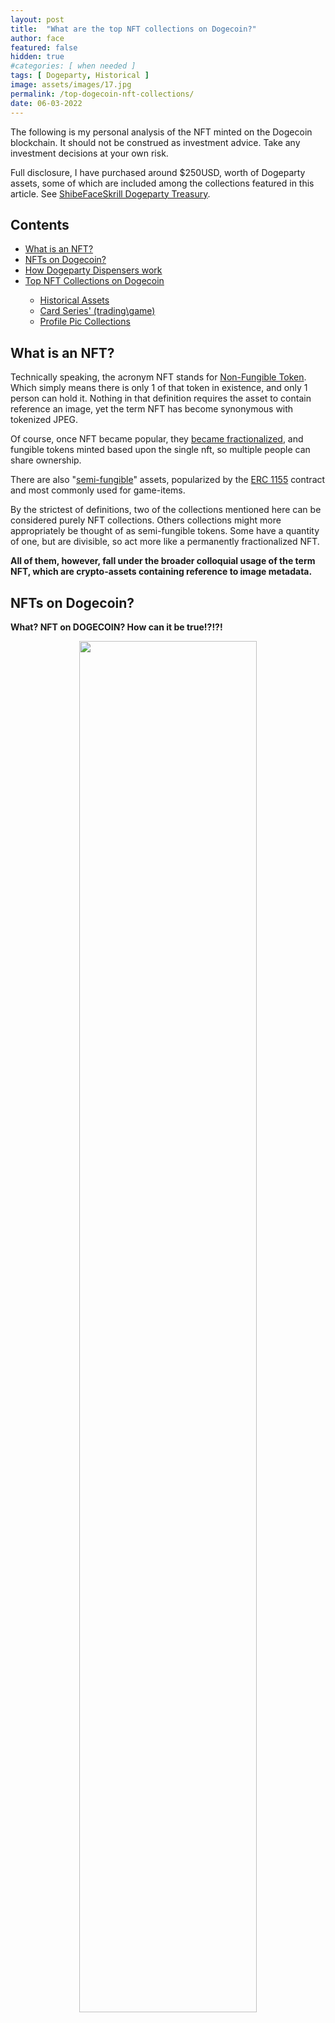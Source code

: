 ```yaml
---
layout: post
title:  "What are the top NFT collections on Dogecoin?"
author: face
featured: false
hidden: true
#categories: [ when needed ]
tags: [ Dogeparty, Historical ]
image: assets/images/17.jpg
permalink: /top-dogecoin-nft-collections/
date: 06-03-2022
---
```


<div class="alert alert-warning" role="alert">
  <p>The following is my personal analysis of the NFT minted on the Dogecoin blockchain. It should not be construed as investment advice. Take any investment decisions at your own risk.</p>

  <p>Full disclosure, I have purchased around $250USD, worth of Dogeparty assets, some of which are included among the collections featured in this article. See <u><a href="https://dogeparty.xchain.io/address/DH1293j9GQeDwuKBJkDpdWRX5YGEWw2JBY">ShibeFaceSkrill Dogeparty Treasury</a></u>.</p>
</div>

<h2>Contents</h2>

<ul>
<li><a href="#what-is-nft">What is an NFT?</a></li>
<li><a href="#nft-on-dogecoin">NFTs on Dogecoin?</a></li>
<li><a href="#dispensers-how-they-work">How Dogeparty Dispensers work</a></li>
<li><a href="#top-nft-collections-on-dogecoin">Top NFT Collections on Dogecoin</a></li>
  <ul>
    <li><a href="#historical">Historical Assets</a></li>
    <li><a href="#card-style">Card Series' (trading\game)</a></li>
    <li><a href="#pfp-nft-collections-dogeparty">Profile Pic Collections</a></li>
  </ul>
</ul>

<h2 id="what-is-nft">What is an NFT?</h2>

Technically speaking, the acronym NFT stands for <a href="https://www.investopedia.com/non-fungible-tokens-nft-5115211">Non-Fungible Token</a>. Which simply means there is only 1 of that token in existence, and only 1 person can hold it. Nothing in that definition requires the asset to contain reference an image, yet the term NFT has become synonymous with tokenized JPEG.

Of course, once NFT became popular, they <a href="https://linktr.ee/thedogenft">became fractionalized</a>, and fungible tokens minted based upon the single nft, so multiple people can share ownership. 

There are also "<a href="https://github.com/stacks-network/stacks-blockchain/issues/2839">semi-fungible</a>" assets, popularized by the <a href="https://eips.ethereum.org/EIPS/eip-1155">ERC 1155</a> contract and most commonly used for game-items.

By the strictest of definitions, two of the collections mentioned here can be considered purely NFT collections. Others collections might more appropriately be thought of as semi-fungible tokens. Some have a quantity of one, but are divisible, so act more like a permanently fractionalized NFT.

**All of them, however, fall under the broader colloquial usage of the term NFT, which are crypto-assets containing reference to image metadata.**

<h2 id="nft-on-dogecoin">NFTs on Dogecoin?</h2>

<b>What? NFT on DOGECOIN? How can it be true!?!?!</b>

<p><center><a href="https://twitter.com/w3b_eth/status/1530106334712037379/photo/1"><img class="img-responsive img-rounded img-fluid" src="{{ site.baseurl }}/assets/images/top-dogecoin-nft/historical/W3B-NFT_24-Hour-Clock_history-of-nft.webp" style="width:75%;"></a><br></center></p>

<p>If you zoom in on the above W3B/NFT History 24 Hour World Clock, Namecoin domains were the first Non-Fungible Assets, created in 2011.</p>

<p>In January 2014, the Counterparty protocol <a href="https://web.archive.org/web/20140429075927/http://www.minyanville.com/business-news/editors-pick/articles/The-People-Who-Burn-Bitcoins-bitcoin/4/16/2014/id/54627">was deployed on Bitcoin</a>, enabling the creation of arbitrary assets, including NFT.</p>

Its initial investors burned Bitcoin in exchange for its native currency <a href="https://www.coingecko.com/en/coins/counterparty">XCP</a>, as an alternative to ICO schemes where founders must be trusted to manage investor funds towards developing the platform. 

[Proof of Burn](https://en.bitcoin.it/wiki/Proof_of_burn) actually quite selfless act on part of the development team, and led to a strong community driven economy.

Dogeparty was introduced, shortly afterwards, to avoid costly Bitcoin transaction fees, also by Proof of Burn. 

The first assets with images on the dogecoin blockchain were [minted in August 2014](https://doggfather.medium.com/dogeparty-nft-meta-layer-on-top-of-dogecoin-part-1-3105d7b24abf) and the platform fell into disuse after a few years, not developing as wide of use vs its Bitcoin counterpart.

In response to the explosion of both the Dogecoin community, and in interest in NFTs, [Dogeparty was relaunched in August 2021](https://doggfather.medium.com/dogeparty-what-has-happened-since-relaunch-in-fall-2021-part-2-47a324303080). It has a vibrant, supportive, community, many of whom were attracted by the historical assets, and some have been Dogecoiners since the beginning.

<h2 id="#dispensers-how-they-work">How do Dispensers work on Dogeparty</h2>

Dispensers are a clever Dogeparty protocol where a user sets assets at a particular address to be redeemable for a certain amount of DOGE or other assets. The user sends the proper amount of DOGE to that address, and the specified number of assets are automatically sent to the address who paid.

If you know an assets name, you can look it up on <a href="https://dogeparty.xchain.io/">xchain</a> or simply complete the url manually <code>https://dogeparty.xchain.io/asset/{asset_name}</code>

<div class="alert alert-warning" role="alert">
  <p>Do not attempt to use a dispenser from an exchange address. It must be an address you control the private key\seed-phrase to. You <em>can</em>, however, use sodogetips or mydoge addresses, just be sure to save your secrets in advance!</p>
</div>

<h2 id="top-nft-collections-on-dogecoin">Top NFT Collections on Dogecoin</h2>

There are three main categories of NFT available on the Dogecoin blockchain through the use of Dogeparty infrastructure.

1. Historical (2014-2016)
2. Card Style (a'la 'Magic the Gathering')
3. Profile Pic (such as have taken the world by storm)

The historical NFT on Dogecoin aren't so much a single collection, but for the purposes of this article we'll consider them so. 

I think the historical assets on Dogecoin have the greatest value to the broader Web3 market. There is a quickly growing market of crypto historians who see value in owning a piece of digital history.

Creators of Rare Doge assets easily make up the greatest subset of Dogeparty users, and involves living tradition that spans multiple chains. Of Dogeparty assets, I believe RareDoge hold the greatest cultural value for the broader Doge community.

On the other-hand, the PFP collections have the closest resemblance to what the world has come to think of as NFT, and are likely to have the strongest appeal to NFT collectors coming over from collecting ETH NFT on OpenSea.

<h3 id="historical">Dogecoin Historical Assets</h3>

<center><img src="{{ site.baseurl }}/assets/images/top-dogecoin-nft/historical/digital-antiquities_2011-2017_WRabbit1111.webp" style="width:75%;"><br>
<sup><a href="https://twitter.com/WRabbit1111/status/1520046749637017602/photo/1">WhiteRabbit1111 - Historical NFTs</a></sup></center>

Of the historical assets minted on dogeparty, 65 of them have open <a href="https://dogermint.com/dispensers/#what-is-a-dispenser">dispensers</a> and are available for purchase. Among those available on Dogecoin thru Dogeparty dispensers, 29 have images. 

<div class="alert alert-success" role="alert">
  <u><a href="https://dogermint.com/dispensers/#what-is-a-dispenser">Dogeparty Dispensers</a></u> are a special Dogecoin address that distribute tokens automatically to users who send the exact amount of required funds to that address.
</div>

<a href="https://dogeparty.xchain.io/asset/ROSSULBRICHT">ROSSULBRICHT</a> appears to be the earliest, indivisible, single-quantity NFT on Dogecoin, <a href="https://dogeparty.xchain.io/tx/36fdf79abca95e109d6a11a13e29402e19df40bfad0dd1f090e9b47847323c8b">available by dispenser</a> for 227,272.72 DOGE. It has no image, and the supply is locked so no more may be issued.

<p><center><a href="{{ site.baseurl }}/assets/images/top-dogecoin-nft/historical/dogeparty-historical-assets_large.webp"><img src="{{ site.baseurl }}/assets/images/top-dogecoin-nft/historical/dogeparty-historical-assets.webp" style="width:100%;"></a><br/><sup>Disclaimer: not all of the images were originally attached at time of minting.</sup></center></p>

One of the biggest suppliers of historical assets on Dogeparty is <a href="https://www.dogermint.com/">Dogermint</a>, which makes a historical asset starter pack dispensing 133 Dogermint tokens, for 1000 DOGE.

<b><a href="https://dogeparty.xchain.io/tx/dd5cf045064245c7c63b6bedfbefd7a978f93ffd3e05e41b208e10a153bfc928">Dogermint Starter Pack - 1000 Doge</a></b>
<ul>
    <li>1 <a href="https://dogeparty.xchain.io/HAPPYDOGE">HAPPYDOGE</a></li>
    <li>2 <a href="https://dogeparty.xchain.io/SUPERSHIBE">SUPERSHIBE</a></li>
    <li>10 <a href="https://dogeparty.xchain.io/HAPPYSHIBE">HAPPYSHIBE</a></li>
    <li>10 <a href="https://dogeparty.xchain.io/DODGERDOGE">DODGERDOGE</a></li>
    <li>10 <a href="https://dogeparty.xchain.io/WEBCOIN">WEBCOIN</a></li>
    <li>100 <a href="https://dogeparty.xchain.io/COUNTERDOGE">COUNTERDOGE</a></li>
</ul>

<p>During the creation of this article I connected with <a href="https://www.vaje.art/">NYZBlossom</a> who recently opened this multi-asset dispenser of historical assets.</p>

<b><a href="https://dogeparty.xchain.io/address/D99C1KTb4x8qHwyiGbksjtzzov3tRE3jwQ">Nyzblossom's Historical Special - 190 DOGE</a></b>
<ul>
    <li>1 <a href="https://dogeparty.xchain.io/WEBCOIN">WEBCOIN</a></li>
    <li>2 <a href="https://dogeparty.xchain.io/SUPERSHIBE">SUPERSHIBE</a></li>
    <li>1 <a href="https://dogeparty.xchain.io/MILLERLIGHT">MILLERLIGHT</a></li>
    <li>1 <a href="https://dogeparty.xchain.io/HAPPYSHIBE">HAPPYSHIBE</a></li>
    <li>1 <a href="https://dogeparty.xchain.io/HAPPYDOGE">HAPPYDOGE</a></li>
    <li>1 <a href="https://dogeparty.xchain.io/DODGERDOGE">DODGERDOGE</a></li>
    <li>20 <a href="https://dogeparty.xchain.io/COUNTERDOGE">COUNTERDOGE</a></li>
</ul>

<div class="alert alert-warning" role="alert">
  <p>Note: the following assets are each have a dispenser on the same address. If you go to <a href="https://dogeparty.xchain.io/address/D99C1KTb4x8qHwyiGbksjtzzov3tRE3jwQ"><u>this address</u></a> and click dispensers, you can verify each of these tokens is prepared, and they all dispense to anyone who sends at least 190 doge to that address. (NOT EXCHANGE)</p>

  <p><b>TLDR: Send 190 DOGE to <code>D99C1KTb4x8qHwyiGbksjtzzov3tRE3jwQ</code> <em>only once</em> to receive all assets, they all have the same dispenser address.</b></p>
</div>

<a href="https://dogeparty.xchain.io/address/D99C1KTb4x8qHwyiGbksjtzzov3tRE3jwQ"><img src="{{ site.baseurl }}/assets/images/top-dogecoin-nft/historical/nyzblossom-dispenser.webp" style="width:100%;"></a><br>

<h3 id="card-style">Trading\Game Card Style </h3>
<h4 id="rare-doge">Rare Doge</h4>

RareDoge are made with trading card styled artworks, or at least in the shape of those cards. There are nearly 800 individual RareDoge cards in existence, spread across 17 series. 

This is easily the most popular NFT collection on the Dogecoin blockchain. 

Their creators often do giveaways and trading in <a href="https://t.me/XDPShill">XDP Shill</a> and <a href="https://t.me/RareDogeTraders">RareDogeTraders</a> telegram channels.

<div class="top-content">
    <div class="container-fluid">
        <div id="carousel-example" class="carousel slide" data-ride="carousel">
            <div class="carousel-inner row w-100 mx-auto" role="listbox">
                <div class="carousel-item col-12 col-sm-6 col-md-4 col-lg-3 active">
                    <a href="https://raredogedirectory.com/card/BAODOGE"><img class="img-fluid mx-auto d-block" src="{{ site.baseurl }}/assets/images/top-dogecoin-nft/rare-doge/BAODOGE.gif" alt="BAODOGE - RAREDOGE wishes you Happiness by eating baopepes. Rare Doge Directory"></a>
                </div>
                <div class="carousel-item col-12 col-sm-6 col-md-4 col-lg-3">
                    <a href="https://raredogedirectory.com/card/DOGEFEELS"><img class="img-fluid mx-auto d-block" src="{{ site.baseurl }}/assets/images/top-dogecoin-nft/rare-doge/DOGEFEELS.gif" alt="DOGEFEELS - Love burns... Rare Doge Directory"></a>
                </div>
                <div class="carousel-item col-12 col-sm-6 col-md-4 col-lg-3">
                    <a href="https://raredogedirectory.com/card/DOGEKUNOICHI"><img class="img-fluid mx-auto d-block" src="{{ site.baseurl }}/assets/images/top-dogecoin-nft/rare-doge/DOGEKUNOICHI.gif" alt='DOGEKUNOICHI - The term "kunoichi" refers to female ninja. They are believed to have been spies who took on the role of maidservants and other women to gather information. - Rare Doge Directory'></a>
                </div>
                <div class="carousel-item col-12 col-sm-6 col-md-4 col-lg-3">
                    <a href="https://raredogedirectory.com/card/DOGEVEC"><img class="img-fluid mx-auto d-block" src="{{ site.baseurl }}/assets/images/top-dogecoin-nft/rare-doge/DOGEVEC.gif" alt="DOGEVEC - Colorful Vector Art - Rare Doge Directory"></a>
                </div>
                <div class="carousel-item col-12 col-sm-6 col-md-4 col-lg-3">
                    <a href="https://raredogedirectory.com/card/KABOSUDOGE"><img class="img-fluid mx-auto d-block" src="{{ site.baseurl }}/assets/images/top-dogecoin-nft/rare-doge/KABOSUDOGE.gif" alt="KABOSUDOGE - Kabosu and Japanese sword combination - Rare Doge Directory"></a>
                </div>
                <div class="carousel-item col-12 col-sm-6 col-md-4 col-lg-3">
                    <a href="https://raredogedirectory.com/card/MOONDOG"><img class="img-fluid mx-auto d-block" src="{{ site.baseurl }}/assets/images/top-dogecoin-nft/rare-doge/MOONDOG.gif" alt="MOONDOG - Shoot for the moon! If you miss at least you will be amongst the stars! - Rare Doge Directory"></a>
                </div>
                <div class="carousel-item col-12 col-sm-6 col-md-4 col-lg-3">
                    <a href="https://raredogedirectory.com/card/NINJYADOGE"><img class="img-fluid mx-auto d-block" src="{{ site.baseurl }}/assets/images/top-dogecoin-nft/rare-doge/NINJYADOGE.gif" alt='NINJYADOGE - The ninja are said to have served feudal lords and lords in Japan from the Muromachi period (1336-1573) to the Edo period (1603-1868), and also to have worked independently in espionage, subversive activities, infiltration tactics, intrigue, and assa - Rare Doge Directory'></a>
                </div>
                <div class="carousel-item col-12 col-sm-6 col-md-4 col-lg-3">
                    <a href="https://raredogedirectory.com/card/PHISHINGDOGE"><img class="img-fluid mx-auto d-block" src="{{ site.baseurl }}/assets/images/top-dogecoin-nft/rare-doge/PHISHINGDOGE.gif" alt='PHISHINGDOGE - "BEWARE OF PHISHING SCAMS" - Rare Doge Directory'></a>
                </div>
                <div class="carousel-item col-12 col-sm-6 col-md-4 col-lg-3">
                    <a href="https://raredogedirectory.com/card/THIRDEYEDOGE"><img class="img-fluid mx-auto d-block" src="{{ site.baseurl }}/assets/images/top-dogecoin-nft/rare-doge/THIRDEYEDOGE.gif" alt='THIRDEYEDOGE - The all seeing doge is watching you - Rare Doge Directory'></a>
                </div>
                <div class="carousel-item col-12 col-sm-6 col-md-4 col-lg-3">
                    <a href="https://raredogedirectory.com/card/TICDOGETOE"><img class="img-fluid mx-auto d-block" src="{{ site.baseurl }}/assets/images/top-dogecoin-nft/rare-doge/TICDOGETOE.gif" alt='TICDOGETOE - Doge vs. Pepe in the Tic-Tac-Toe World Championship! - Rare Doge Directory'></a>
                </div>
            </div> 
        </div>
    </div>
</div>
<center><sup><a href="https://raredogedirectory.com">Rare Doge Directory</a></sup></center>

While writing this article I've also been studying XChain API while brainstorming how best to keep better track of open dispensers on projects I care about.

What follows is a list of the lowest cost with lowest supply Rare Doge currently available by dispenser. They each have a supply of 100 or less and are available for under 300 DOGE by dispenser.

<table class="table table-sm table-condensed">
<thead><tr><th title="Field #1">#</th>
<th title="Field #2">Asset</th>
<th title="Field #3">Cost</th>
</tr></thead>
<tbody><tr>
<td><a href="https://raredogedirectory.com/card/BIRDLAW">s03c33</a></td>
<td>BIRDLAW</td>
<td><a href="https://dogeparty.xchain.io/tx/d94544eb1eb03b4f34bcbd7328bb00d7f8ec70471f713483374c0ef241f72152">200 DOGE</a></td>
</tr>
<tr>
<td><a href="https://raredogedirectory.com/card/KINGOFDOGES">s03c39</a></td>
<td>KINGOFDOGES</td>
<td><a href="https://dogeparty.xchain.io/tx/4de8e3701eac5bd346cd30d106bc9e4d3a4b6520561b030173fed20665a73283">220 DOGE</a></td>
</tr>
<tr>
<td><a href="https://raredogedirectory.com/card/FUTUREDOGE">s03c48</a></td>
<td>FUTUREDOGE</td>
<td><a href="https://dogeparty.xchain.io/tx/dfe7c5d78324025482686d7aef63986ccc7e3958eb567c31626261352769684e">100 DOGE</a></td>
</tr>
<tr>
<td><a href="https://raredogedirectory.com/card/DOGEMEAL">s04c25</a></td>
<td>DOGEMEAL</td>
<td><a href="https://dogeparty.xchain.io/tx/bae90e35b11245b9d404dece96a5ba7369121a4cc69051a61b9f2c68293c8a3c">200 DOGE</a></td>
</tr>
<tr>
<td><a href="https://raredogedirectory.com/card/ZEROWINGDOGE">s04c27</a></td>
<td>ZEROWINGDOGE</td>
<td><a href="https://dogeparty.xchain.io/tx/7fdbbd4b7592cd58f24bcb2d9c40bf1b42211d72152569e9f9c9a0ed80885d27">250 DOGE</a></td>
</tr>
<tr>
<td><a href="https://raredogedirectory.com/card/DOGEMUSBOSCH">s08c21</a></td>
<td>DOGEMUSBOSCH</td>
<td><a href="https://dogeparty.xchain.io/tx/325140f291599acf53d0831a04f07f07b86af7c3589089ee37dd63d29489006f">280 DOGE</a></td>
</tr>
<tr>
<td><a href="https://raredogedirectory.com/card/DOGEKIT">s08c44</a></td>
<td>DOGEKIT</td>
<td><a href="https://dogeparty.xchain.io/tx/255a02efcce02255dc310ca0800adf29dcef627694b65cf094bc32ad3917be5e">100 DOGE</a></td>
</tr>
<tr>
<td><a href="https://raredogedirectory.com/card/DOGEPABLO">s09c07</a></td>
<td>DOGEPABLO</td>
<td><a href="https://dogeparty.xchain.io/tx/32615f9e435bce5671f695a97261ab457e117acb54411be3bbbccd7a1071e5f9">249 DOGE</a></td>
</tr>
<tr>
<td><a href="https://raredogedirectory.com/card/DOGEBRYANT">s09c32</a></td>
<td>DOGEBRYANT</td>
<td><a href="https://dogeparty.xchain.io/tx/08841a98ce855dfb68588f84be9ab63104e7ffc8991f5d08548710ecb83f23b6">125 DOGE</a></td>
</tr>
<tr>
<td><a href="https://raredogedirectory.com/card/DOGEHOMER">s09c47</a></td>
<td>DOGEHOMER</td>
<td><a href="https://dogeparty.xchain.io/tx/0286ff43a4cb84483f69ff43e845ea8a088b80fe9cd57770d29dc9739e4c2fce">250 DOGE</a></td>
</tr>
<tr>
<td><a href="https://raredogedirectory.com/card/PHISHINGDOGE">s09c50</a></td>
<td>PHISHINGDOGE</td>
<td><a href="https://dogeparty.xchain.io/tx/940910da549568319c508f13d979f4eb2db785b26a36f48bafcd30b376772c71">100 DOGE</a></td>
</tr>
<tr>
<td><a href="https://raredogedirectory.com/card/PRESENTDOGE">s10c19</a></td>
<td>PRESENTDOGE</td>
<td><a href="https://dogeparty.xchain.io/tx/b08a7a2b565f647d5db70eb144aa623de9ad8289412057a02ce0c2a518cef2d3">150 DOGE</a></td>
</tr>
<tr>
<td><a href="https://raredogedirectory.com/card/DOGEINMARS">s10c20</a></td>
<td>DOGEINMARS</td>
<td><a href="https://dogeparty.xchain.io/tx/7063a99fe38982401d3e805840ad08f10285d3b4e84f0e0ac124cd79dcd24a04">220 DOGE</a></td>
</tr>
<tr>
<td><a href="https://raredogedirectory.com/card/DOGESTYLES">s10c26</a></td>
<td>DOGESTYLES</td>
<td><a href="https://dogeparty.xchain.io/tx/2d2397da8d56852f7df362c666041486f68ea894ed988cfcad169d4f721e65b3">250 DOGE</a></td>
</tr>
<tr>
<td><a href="https://raredogedirectory.com/card/DDIMENSION">s10c39</a></td>
<td>DDIMENSION</td>
<td><a href="https://dogeparty.xchain.io/tx/279c51bc9d741a80a09631266facb6fee7b764b3b9394e7fe1483aa93a5b9249">200 DOGE</a></td>
</tr>
<tr>
<td><a href="https://raredogedirectory.com/card/DOGEDOS">s11c14</a></td>
<td>DOGEDOS</td>
<td><a href="https://dogeparty.xchain.io/tx/577e39c5e8acfeaea6641ac214e5ae6b289617465032589f102a0d5901d3b40d">200 DOGE</a></td>
</tr>
<tr>
<td><a href="https://raredogedirectory.com/card/KABOSUDOGE">s11c28</a></td>
<td>KABOSUDOGE</td>
<td><a href="https://dogeparty.xchain.io/tx/f8b1d5ce8777f7b95467105ecc784524d8202fa6aa984606f7180a65baf00727">250 DOGE</a></td>
</tr>
<tr>
<td><a href="https://raredogedirectory.com/card/DOGETOPIA">s11c41</a></td>
<td>DOGETOPIA</td>
<td><a href="https://dogeparty.xchain.io/tx/2cf3473663f155186065206b8e18945ee4808b390c24586e2e3881adb8821e73">75 DOGE</a></td>
</tr>
<tr>
<td><a href="https://raredogedirectory.com/card/DOGESHAQ">s12c03</a></td>
<td>DOGESHAQ</td>
<td><a href="https://dogeparty.xchain.io/tx/3a9eb5491475189a42130fcf497c03d62d7120dd6ab59cf3abe38ee7a0794112">150 DOGE</a></td>
</tr>
<tr>
<td><a href="https://raredogedirectory.com/card/BAODOGE">s12c04</a></td>
<td>BAODOGE</td>
<td><a href="https://dogeparty.xchain.io/tx/5ebc860cf917cf7c476efed387501590a83496ee3e62cead10f4def35d664def">250 DOGE</a></td>
</tr>
<tr>
<td><a href="https://raredogedirectory.com/card/DANDYDOGE">s12c16</a></td>
<td>DANDYDOGE</td>
<td><a href="https://dogeparty.xchain.io/tx/2b4c3d72b5302e9505de3ce3e62cca5d6a5d223c75d63e66fd9d8520aa9c37e3">280 DOGE</a></td>
</tr>
<tr>
<td><a href="https://raredogedirectory.com/card/MOONDOG">s12c21</a></td>
<td>MOONDOG</td>
<td><a href="https://dogeparty.xchain.io/tx/79221f726ffb443304eed21fa4f088dade3de869d484877dd4b20d52b2f24219">100 DOGE</a></td>
</tr>
<tr>
<td><a href="https://raredogedirectory.com/card/MOONDOG">s12c21</a></td>
<td>MOONDOG</td>
<td><a href="https://dogeparty.xchain.io/tx/f5bccfd325f638e55a6636e4fa434782b5c67de3e83bb55f8ef21f0d55ae839e">200 DOGE</a></td>
</tr>
<tr>
<td><a href="https://raredogedirectory.com/card/DOGECAPONE">s12c22</a></td>
<td>DOGECAPONE</td>
<td><a href="https://dogeparty.xchain.io/tx/284ca15d5a8b45791a297ca804a3996ec7eb03c4a8c15403018adfaa7e404a77">150 DOGE</a></td>
</tr>
<tr>
<td><a href="https://raredogedirectory.com/card/SKETCHYDOGE">s12c26</a></td>
<td>SKETCHYDOGE</td>
<td><a href="https://dogeparty.xchain.io/tx/c21901a753f681c463a1765e983516cc5debfd2aa509213bb03b97e0f7565836">250 DOGE</a></td>
</tr>
<tr>
<td><a href="https://raredogedirectory.com/card/DOGEMCESCHER">s12c47</a></td>
<td>DOGEMCESCHER</td>
<td><a href="https://dogeparty.xchain.io/tx/1aba75ce2be92ce8e7ab0d722f77e76ce1fec3f72cf599b267be4d13cb912d48">200 DOGE</a></td>
</tr>
<tr>
<td><a href="https://raredogedirectory.com/card/DOGETOUR">s13c17</a></td>
<td>DOGETOUR</td>
<td><a href="https://dogeparty.xchain.io/tx/46c276ceaaefeef7c13c06b5a1cc97cf1a8bd2a1260d02b617fa7a85a6dfe503">50 DOGE</a></td>
</tr>
<tr>
<td><a href="https://raredogedirectory.com/card/DOGEVENOM">s13c27</a></td>
<td>DOGEVENOM</td>
<td><a href="https://dogeparty.xchain.io/tx/ce3405bc45f33343d8368ac324f924fdd5db9f782a5c381ee3e944f6b5b93753">175 DOGE</a></td>
</tr>
<tr>
<td><a href="https://raredogedirectory.com/card/DOGEMETAL">s13c31</a></td>
<td>DOGEMETAL</td>
<td><a href="https://dogeparty.xchain.io/tx/59d9c9c0c68b1ca7537909e444bb5f883b3d7378b8e9553f8e8073a644c1fad0">250 DOGE</a></td>
</tr>
<tr>
<td><a href="https://raredogedirectory.com/card/HIPPYDOGE">s13c36</a></td>
<td>HIPPYDOGE</td>
<td><a href="https://dogeparty.xchain.io/tx/b5f8ddef2f8a4f4ead8809912ff44be76074d163c543046db4fbed1859176303">200 DOGE</a></td>
</tr>
<tr>
<td><a href="https://raredogedirectory.com/card/TICDOGETOE">s13c45</a></td>
<td>TICDOGETOE</td>
<td><a href="https://dogeparty.xchain.io/tx/e4f56df37524f5c0665f692c42df472830e3d41332cc0c2a46d5b5de086cb5e5">200 DOGE</a></td>
</tr>
<tr>
<td><a href="https://raredogedirectory.com/card/WINNIETHEDOG">s14c10</a></td>
<td>WINNIETHEDOG</td>
<td><a href="https://dogeparty.xchain.io/tx/d996ee0112b2cc803179dc21ec553550f2767ed7b819ef01edc6c14552b4072d">200 DOGE</a></td>
</tr>
<tr>
<td><a href="https://raredogedirectory.com/card/DOGEPATTERN">s14c15</a></td>
<td>DOGEPATTERN</td>
<td><a href="https://dogeparty.xchain.io/tx/940529d3d8810b0f5acd47fa672f69479c82fb3750df5a6767f117f165f498e4">50 DOGE</a></td>
</tr>
<tr>
<td><a href="https://raredogedirectory.com/card/DOGEGRAPHIC">s14c27</a></td>
<td>DOGEGRAPHIC</td>
<td><a href="https://dogeparty.xchain.io/tx/3634ec65ce542ffa61ea24cbd82a82dfe2ac668b4711cfaf8645804658abe048">200 DOGE</a></td>
</tr>
<tr>
<td><a href="https://raredogedirectory.com/card/DOGEST">s14c28</a></td>
<td>DOGEST</td>
<td><a href="https://dogeparty.xchain.io/tx/7c58432b661fa1b45e67eebce850c46863e1e54954eed28536e3efb3e0b5604a">100 DOGE</a></td>
</tr>
<tr>
<td><a href="https://raredogedirectory.com/card/DOGEVEC">s14c30</a></td>
<td>DOGEVEC</td>
<td><a href="https://dogeparty.xchain.io/tx/d5c21822a8b797bb108859d89f3f72d6febd5b8fb735c4a456675a8dfa9e0d23">50 DOGE</a></td>
</tr>
<tr>
<td><a href="https://raredogedirectory.com/card/DOGEZUKI">s15c14</a></td>
<td>DOGEZUKI</td>
<td><a href="https://dogeparty.xchain.io/tx/bda04c38ede7a1d3da5bb8b988a92f818538aa3672e0680079989239206f7127">100 DOGE</a></td>
</tr>
<tr>
<td><a href="https://raredogedirectory.com/card/BAKUCHIDOGE">s15c16</a></td>
<td>BAKUCHIDOGE</td>
<td><a href="https://dogeparty.xchain.io/tx/0143b3c56a16f1ccff566b859b5f15b8144d58ecb33ed433dc806a61f2e14b9c">200 DOGE</a></td>
</tr>
<tr>
<td><a href="https://raredogedirectory.com/card/KREMLINDOGE">s15c19</a></td>
<td>KREMLINDOGE</td>
<td><a href="https://dogeparty.xchain.io/tx/a0b63d4679beff8f942295aa9f5640fa7026e86709179abaa25da7bcd79d1aac">200 DOGE</a></td>
</tr>
<tr>
<td><a href="https://raredogedirectory.com/card/DOGEWORD">s15c24</a></td>
<td>DOGEWORD</td>
<td><a href="https://dogeparty.xchain.io/tx/0c13759f02641d3e628936d533a2d7acd117644fa3909481e7c3876b4481c78d">200 DOGE</a></td>
</tr>
<tr>
<td><a href="https://raredogedirectory.com/card/TRUMPAGAIN">s15c41</a></td>
<td>TRUMPAGAIN</td>
<td><a href="https://dogeparty.xchain.io/tx/d727a29578b1e8c46db34a5e84142143ae33164df4d33631085900d02c4b1f61">200 DOGE</a></td>
</tr>
<tr>
<td><a href="https://raredogedirectory.com/card/DOGETERRA">s16c02</a></td>
<td>DOGETERRA</td>
<td><a href="https://dogeparty.xchain.io/tx/29cb49df3b798c4cb8db6ba97c74ec02466ab17369a7231fb6a60462d8d4f8b6">60 DOGE</a></td>
</tr>
<tr>
<td><a href="https://raredogedirectory.com/card/DOGELUMBUS">s16c05</a></td>
<td>DOGELUMBUS</td>
<td><a href="https://dogeparty.xchain.io/tx/0c9cfa3998e8c80eee8a89ae4ab0fb20c94fe2343ad456e96184cbf2d1206107">200 DOGE</a></td>
</tr>
<tr>
<td><a href="https://raredogedirectory.com/card/XMINER">s16c10</a></td>
<td>XMINER</td>
<td><a href="https://dogeparty.xchain.io/tx/c2241fcfc4db8bb68b8f60725d86bc3d65e41cd8663adaedbda953e06b1e3eeb">250 DOGE</a></td>
</tr>
<tr>
<td><a href="https://raredogedirectory.com/card/TALLDOGE">s16c15</a></td>
<td>TALLDOGE</td>
<td><a href="https://dogeparty.xchain.io/tx/80edd1626dd89a05bcb178e18c8b81bb24943bd3e5f76801058abb294998d1a5">250 DOGE</a></td>
</tr>
<tr>
<td><a href="https://raredogedirectory.com/card/HUNGERDOGE">s16c23</a></td>
<td>HUNGERDOGE</td>
<td><a href="https://dogeparty.xchain.io/tx/5fe90d2984268e36442c8fb9bfa3d4d130093350782994481548042948038d33">200 DOGE</a></td>
</tr>
<tr>
<td><a href="https://raredogedirectory.com/card/THIRDEYEDOGE">s16c24</a></td>
<td>THIRDEYEDOGE</td>
<td><a href="https://dogeparty.xchain.io/tx/fe44fb391303515a7dfc5126a540c7a6af028d2404d97deb2b11967ae671539a">175 DOGE</a></td>
</tr>
<tr>
<td><a href="https://raredogedirectory.com/card/NINJADOGE">s16c33</a></td>
<td>NINJADOGE</td>
<td><a href="https://dogeparty.xchain.io/tx/c4d3baf603064c9d304059e67e145bebb89529989da7b44d32e4ac7e2da821f1">200 DOGE</a></td>
</tr>
<tr>
<td><a href="https://raredogedirectory.com/card/RARELOVE">s16c48</a></td>
<td>RARELOVE</td>
<td><a href="https://dogeparty.xchain.io/tx/a2c282b6ec3f3acc8563f867496d725754c168e3ccab628f347fc0cd37996185">200 DOGE</a></td>
</tr>
</tbody></table>

<p><center><a href="{{ site.baseurl }}/assets/images/top-dogecoin-nft/rare-doge/montage.webp"><img src="{{ site.baseurl }}/assets/images/top-dogecoin-nft/rare-doge/rare-deals_sm.webp" style="width:100%;"></a><br/><sup><a href="https://raredogedirectory.com">Rare Doge Directory</a></sup></center>

<h4>Dank Doge Directory - Doge KVLT - Trippy Tokens</h4>

Card-style collections make up the heart of Dogeparty. This is where the greatest amount of community activity and attention is focused. Trippy Tokens, Dank Doge Club, and DOGE KVLT all follow the pattern begun with Rare Pepe cards on Counterparty, and brought to Dogecoin via RareDoge and Dogeparty.

<div class="row">
  <div class="column">
    <a href="https://dogeparty.xchain.io/asset/DOGEGALAXY"><img src="{{ site.baseurl }}/assets/images/top-dogecoin-nft/dankdogeclub/DOGEGALAXY.webp"></a>
    <a href="https://dogeparty.xchain.io/asset/DOGEYA.LOVEPEPETRON"><img src="{{ site.baseurl }}/assets/images/top-dogecoin-nft/dankdogeclub/DOGEYA.LOVEPEPETRON.webp"></a>
    <a href="https://dogeparty.xchain.io/asset/GLENGARYDOGE"><img src="{{ site.baseurl }}/assets/images/top-dogecoin-nft/dankdogeclub/GLENGARYDOGE.webp"></a><br>
    <center><p><sup><a href="https://dankdogeclub.com/">Dank Doge Club</a></sup></p></center>
  </div>
  <div class="column">
    <a href="https://dogeparty.xchain.io/asset/KOLLEKTIVE"><img src="{{ site.baseurl }}/assets/images/top-dogecoin-nft/KVLT/s1c25.webp"></a>
    <a href="https://dogeparty.xchain.io/asset/YOUAREANIMAL"><img src="{{ site.baseurl }}/assets/images/top-dogecoin-nft/KVLT/s1c09.webp"></a>
    <a href="https://dogeparty.xchain.io/asset/BTCKILLER"><img src="{{ site.baseurl }}/assets/images/top-dogecoin-nft/KVLT/s1c26.webp"></a><br>
    <center><p><sup><a href="https://dogekvlt.com/">DOGE Kvlt</a></sup></p></center>
  </div>
  <div class="column">
    <a href="https://dogeparty.xchain.io/asset/NOTALONE"><img src="{{ site.baseurl }}/assets/images/top-dogecoin-nft/trippy-tokens/s1c06.webp"></a>
    <a href="https://dogeparty.xchain.io/asset/GREENDOGE"><img src="{{ site.baseurl }}/assets/images/top-dogecoin-nft/trippy-tokens/s1c08.webp"></a>
    <a href="https://dogeparty.xchain.io/asset/BADTRIP"><img src="{{ site.baseurl }}/assets/images/top-dogecoin-nft/trippy-tokens/s1c24.webp"></a><br>
    <center><p><sup><a href="https://trippytokens.wordpress.com/">Trippy Tokens</a></sup></p></center>
  </div>
</div>

<h3 id="pfp-nft-collections-dogeparty">Profile Pic (PFP) NFT Collections on Dogecoin</h3>

These PFP collections have a wide appeal, and are quite attractive to me personally. Especially in the current digital world, most don't have digital livingrooms, most don't have their own websites, but everyone has profile pics on a wide variety of platforms. 

These are the easiest to show off in demonstration of your own particular sense of style, or to show off your tribal membership.

<h4 id="space-doges">Space Doges</h4>
 
<blockquote><a href="https://dp.university/spacedoges">SPACEDOGES</a> was created by the reboot Dogeparty founders to reward community members. Our mission is to create good, make peoples live better, and happier while promoting Dogeparty and Counterparty protocols and technology.</blockquote>

Since the Dogeparty relaunch, <a href="https://dogeparty.xchain.io/asset/XALAN">XALAN</a>, <a href="https://dogeparty.xchain.io/asset/CHRISTA">CHRISTA</a>, and the <a href="https://dogeparty.xchain.io/asset/SPACEDOGES">SPACEDOGES</a> were the first assets created, with currently open dispensers.

<div class="row">
  <div class="column">
    <a href="https://dogeparty.xchain.io/asset/CALVIN"><img src="{{ site.baseurl }}/assets/images/top-dogecoin-nft/spacedoges/CALVIN.webp"></a>
    <a href="https://dogeparty.xchain.io/asset/CHUCKY"><img src="{{ site.baseurl }}/assets/images/top-dogecoin-nft/spacedoges/CHUCKY.webp"></a>
    <a href="https://dogeparty.xchain.io/asset/DOMINIQUE"><img src="{{ site.baseurl }}/assets/images/top-dogecoin-nft/spacedoges/DOMINIQUE.webp"></a>
  </div>
  <div class="column">
    <a href="https://dogeparty.xchain.io/asset/DONNALEE"><img src="{{ site.baseurl }}/assets/images/top-dogecoin-nft/spacedoges/DONNALEE.webp"></a>
    <a href="https://dogeparty.xchain.io/asset/GOLDENDOGE"><img src="{{ site.baseurl }}/assets/images/top-dogecoin-nft/spacedoges/GOLDENDOGE.webp"></a>
    <a href="https://dogeparty.xchain.io/asset/IRENE"><img src="{{ site.baseurl }}/assets/images/top-dogecoin-nft/spacedoges/IRENE.webp"></a>
  </div>
  <div class="column">
    <a href="https://dogeparty.xchain.io/asset/LUTHER"><img src="{{ site.baseurl }}/assets/images/top-dogecoin-nft/spacedoges/LUTHER.webp"></a>
    <a href="https://dogeparty.xchain.io/asset/PALMER"><img src="{{ site.baseurl }}/assets/images/top-dogecoin-nft/spacedoges/PALMER.webp"></a>
    <a href="https://dogeparty.xchain.io/asset/XEMMA"><img src="{{ site.baseurl }}/assets/images/top-dogecoin-nft/spacedoges/XEMMA.webp"></a>
  </div>
</div>
<sup><a href="https://dp.university/spacedoges/">DogeParty University - SpaceDoges</a></sup>

<h4 id="doge-pixels">Doge Pixels</h4>

There are 92 assets across 3 series in this collection, visible as subassets under <a href="https://dogeparty.xchain.io/asset/DOGEPIXELS">DOGEPIXELS</a> on XChain, the Dogeparty explorer, or the <a href="https://dogepixels.io/">DogePixels website</a>. 

Each asset ranges in total supply from 5-35 

<blockquote>The founders of Doge Pixels noticed a concerning lack of quality pixelated Doge’s and decided it was time to tackle the issue.</blockquote>

<img src="{{ site.baseurl }}/assets/images/top-dogecoin-nft/dogeparty_dogeNFT_dogepixels.webp ">

<iframe src="https://docs.google.com/spreadsheets/d/e/2PACX-1vSNcLGa2S2G2ZhHWlFsY4w8CGRVZ1nJiQcJ0LHeFu46rzFMmmgZ5W8KYMcLJOB1FiRWw9t59sna2ope/pubhtml?gid=1994127648&amp;single=true&amp;widget=true&amp;headers=false"></iframe>

<h4 id="doge-punks">Doge Punks</h4>

<a href="http://doge-punks.com/">Dogepunks</a> - Quantity 1 NFT 1\1 Limited (Editioned) - "digital mashup of Doges and the CryptoPunks"

<img src="{{ site.baseurl }}/assets/images/top-dogecoin-nft/dogeparty_dogeNFT_real-doge-punks.webp">

https://dogeparty.xchain.io/asset/REALDOGEPUNK


<h2>Additional Info</h2>


### History

- [The NFT Timeline](https://thenfttimeline.com/) - Discover the full timeline of the NFT history (WIP). Covering 2011 to 2019 historical assets.
- [Dogeparty: NFT meta-layer on top of Dogecoin (Part 1  2014-2016)](https://doggfather.medium.com/dogeparty-nft-meta-layer-on-top-of-dogecoin-part-1-3105d7b24abf) 
  > Dogeparty is a meta-layer on top of the Dogecoin (DOGE) network for non-fungible token (NFT).
- [Dogeparty: What has happened since relaunch in fall 2021 (Part 2)](https://doggfather.medium.com/dogeparty-what-has-happened-since-relaunch-in-fall-2021-part-2-47a324303080) 
  > operational in August 2014, went silent in May 2016 and was relaunched in August 2021. This article deals with the period after the relaunch
